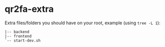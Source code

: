 # qr2fa-extra
Extra files/folders you should have on your root, example (using `tree -L 1`):
```
|-- backend
|-- frontend
`-- start-dev.sh
```
